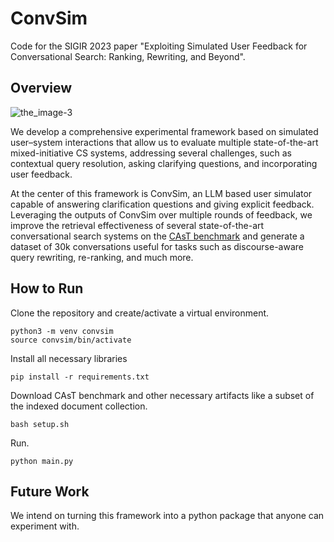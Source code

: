 # ConvSim

Code for the SIGIR 2023 paper "Exploiting Simulated User Feedback for Conversational Search: Ranking, Rewriting, and Beyond".

## Overview

![the_image-3](https://user-images.githubusercontent.com/28223751/233872576-deb20ee7-e05e-4031-9702-367c4400d118.png)

We develop a comprehensive experimental framework based on simulated user–system interactions that allow us to evaluate multiple state-of-the-art mixed-initiative CS systems, addressing several challenges, such as contextual query resolution, asking clarifying questions, and incorporating user feedback.

At the center of this framework is ConvSim, an LLM based user simulator capable of answering clarification questions and giving explicit feedback.
Leveraging the outputs of ConvSim over multiple rounds of feedback, we improve the retrieval effectiveness of several state-of-the-art conversational search systems on the [CAsT benchmark](https://github.com/daltonj/treccastweb) and generate a dataset of 30k conversations useful for tasks such as discourse-aware query rewriting, re-ranking, and much more.

## How to Run

Clone the repository and create/activate a virtual environment.

```
python3 -m venv convsim
source convsim/bin/activate
```

Install all necessary libraries

```
pip install -r requirements.txt
```

Download CAsT benchmark and other necessary artifacts like a subset of the indexed document collection.

```
bash setup.sh
```

Run.

```
python main.py
```

## Future Work

We intend on turning this framework into a python package that anyone can experiment with. 
